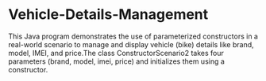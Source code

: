 # Vehicle-Details-Management
This Java program demonstrates the use of parameterized constructors in a real-world scenario to manage and display vehicle (bike) details like brand, model, IMEI, and price.The class ConstructorScenario2 takes four parameters (brand, model, imei, price) and initializes them using a constructor. 
